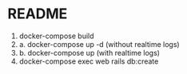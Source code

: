 # README

1. docker-compose build
2. a. docker-compose up -d (without realtime logs) 
2. b. docker-compose up (with realtime logs) 
3. docker-compose exec web rails db:create
